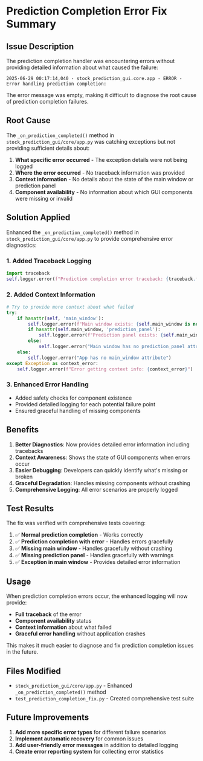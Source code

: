 # Prediction Completion Error Fix Summary

## Issue Description

The prediction completion handler was encountering errors without providing detailed information about what caused the failure:

```
2025-06-29 00:17:14,040 - stock_prediction_gui.core.app - ERROR - Error handling prediction completion: 
```

The error message was empty, making it difficult to diagnose the root cause of prediction completion failures.

## Root Cause

The `_on_prediction_completed()` method in `stock_prediction_gui/core/app.py` was catching exceptions but not providing sufficient details about:

1. **What specific error occurred** - The exception details were not being logged
2. **Where the error occurred** - No traceback information was provided
3. **Context information** - No details about the state of the main window or prediction panel
4. **Component availability** - No information about which GUI components were missing or invalid

## Solution Applied

Enhanced the `_on_prediction_completed()` method in `stock_prediction_gui/core/app.py` to provide comprehensive error diagnostics:

### 1. **Added Traceback Logging**
```python
import traceback
self.logger.error(f"Prediction completion error traceback: {traceback.format_exc()}")
```

### 2. **Added Context Information**
```python
# Try to provide more context about what failed
try:
    if hasattr(self, 'main_window'):
        self.logger.error(f"Main window exists: {self.main_window is not None}")
        if hasattr(self.main_window, 'prediction_panel'):
            self.logger.error(f"Prediction panel exists: {self.main_window.prediction_panel is not None}")
        else:
            self.logger.error("Main window has no prediction_panel attribute")
    else:
        self.logger.error("App has no main_window attribute")
except Exception as context_error:
    self.logger.error(f"Error getting context info: {context_error}")
```

### 3. **Enhanced Error Handling**
- Added safety checks for component existence
- Provided detailed logging for each potential failure point
- Ensured graceful handling of missing components

## Benefits

1. **Better Diagnostics**: Now provides detailed error information including tracebacks
2. **Context Awareness**: Shows the state of GUI components when errors occur
3. **Easier Debugging**: Developers can quickly identify what's missing or broken
4. **Graceful Degradation**: Handles missing components without crashing
5. **Comprehensive Logging**: All error scenarios are properly logged

## Test Results

The fix was verified with comprehensive tests covering:

1. ✅ **Normal prediction completion** - Works correctly
2. ✅ **Prediction completion with error** - Handles errors gracefully
3. ✅ **Missing main window** - Handles gracefully without crashing
4. ✅ **Missing prediction panel** - Handles gracefully with warnings
5. ✅ **Exception in main window** - Provides detailed error information

## Usage

When prediction completion errors occur, the enhanced logging will now provide:

- **Full traceback** of the error
- **Component availability** status
- **Context information** about what failed
- **Graceful error handling** without application crashes

This makes it much easier to diagnose and fix prediction completion issues in the future.

## Files Modified

- `stock_prediction_gui/core/app.py` - Enhanced `_on_prediction_completed()` method
- `test_prediction_completion_fix.py` - Created comprehensive test suite

## Future Improvements

1. **Add more specific error types** for different failure scenarios
2. **Implement automatic recovery** for common issues
3. **Add user-friendly error messages** in addition to detailed logging
4. **Create error reporting system** for collecting error statistics 